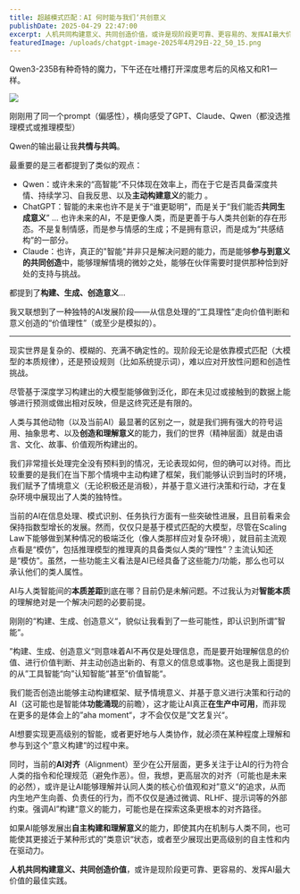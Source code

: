 ```yaml
---
title: 超越模式匹配：AI 何时能与我们‘共创意义
publishDate: 2025-04-29 22:47:00
excerpt: 人机共同构建意义、共同创造价值，或许是现阶段更可靠、更容易的、发挥AI最大价值的最佳实践。
featuredImage: /uploads/chatgpt-image-2025年4月29日-22_50_15.png
---
```

Qwen3-235B有种奇特的魔力，下午还在吐槽打开深度思考后的风格又和R1一样。

![](/uploads/屏幕截图-2025-04-29-141342.png)

刚刚用了同一个prompt（偏感性），横向感受了GPT、Claude、Qwen（都没选推理模式或推理模型）

Qwen的输出最让我**共情与共鸣**。

最重要的是三者都提到了类似的观点：

* Qwen：或许未来的“高智能”不只体现在效率上，而在于它是否具备深度共情、持续学习、自我反思、以及**主动构建意义**的能力 。
* ChatGPT：智能的未来也许不是关于“谁更聪明”，而是关于“我们能否**共同生成意义**”   ... 也许未来的AI，不是更像人类，而是更善于与人类共创新的存在形态。不是复制情感，而是参与情感的生成；不是拥有意识，而是成为“共感结构”的一部分。
* Claude：也许，真正的"智能"并非只是解决问题的能力，而是能够**参与到意义的共同创造**中，能够理解情境的微妙之处，能够在伙伴需要时提供那种恰到好处的支持与挑战。

都提到了**构建、生成、创造意义**...

我又联想到了一种独特的AI发展阶段——从信息处理的“工具理性”走向价值判断和意义创造的“价值理性”（或至少是模拟的）。

- - -

现实世界是复杂的、模糊的、充满不确定性的。现阶段无论是依靠模式匹配（大模型的本质规律），还是预设规则（比如系统提示词），难以应对开放性问题和创造性挑战。

尽管基于深度学习构建出的大模型能够做到泛化，即在未见过或接触到的数据上能够进行预测或做出相对反映，但是这终究还是有限的。

人类与其他动物（以及当前AI）最显著的区别之一，就是我们拥有强大的符号运用、抽象思考、以及**创造和理解意义**的能力，我们的世界（精神层面）就是由语言、文化、故事、价值观所构建出的。

我们非常擅长处理完全没有预料到的情况，无论表现如何，但的确可以对待。而比较重要的是我们在当下那个情境中主动构建了框架，我们能够认识到当时的环境，我们赋予了情境意义（无论积极还是消极），并基于意义进行决策和行动，才在复杂环境中展现出了人类的独特性。

当前的AI在信息处理、模式识别、任务执行方面有一些突破性进展，且目前看来会保持指数型增长的发展。然而，仅仅只是基于模式匹配的大模型，尽管在Scaling Law下能够做到某种情况的极端泛化（像人类那样应对复杂环境），就目前主流观点看是“模仿”，包括推理模型的推理真的具备类似人类的“理性”？主流认知还是“模仿”。虽然，一些功能主义看法是AI已经具备了这些能力/功能，那么也可以承认他们的类人属性。

AI与人类智能间的**本质差距**到底在哪？目前仍是未解问题。不过我认为对**智能本质**的理解绝对是一个解决问题的必要前提。

刚刚的“构建、生成、创造意义“，貌似让我看到了一些可能性，即认识到所谓”智能“。

”构建、生成、创造意义“则意味着AI不再仅是处理信息，而是要开始理解信息的价值、进行价值判断、并主动创造出新的、有意义的信息或事物。这也是我上面提到的从”工具智能“向”认知智能“甚至”价值智能“。

我们能否创造出能够主动构建框架、赋予情境意义、并基于意义进行决策和行动的AI（这可能也是智能体**功能涌现**的前瞻），这才能让AI真正**在生产中可用**，而非现在更多的是体会上的”aha moment“，才不会仅仅是”文艺复兴“。

AI想要实现更高级别的智能，或者更好地与人类协作，就必须在某种程度上理解和参与到这个”意义构建“的过程中来。

同时，当前的**AI对齐**（Alignment）至少在公开层面，更多关注于让AI的行为符合人类的指令和伦理规范（避免作恶）。但，我想，更高层次的对齐（可能也是未来的必然），或许是让AI能够理解并认同人类的核心价值观和对”意义“的追求，从而内生地产生向善、负责任的行为，而不仅仅是通过微调、RLHF、提示词等的外部约束。强调AI”构建“意义的能力，可能也是在探索这条更根本的对齐路径。

如果AI能够发展出**自主构建和理解意义**的能力，即使其内在机制与人类不同，也可能使其更接近于某种形式的”类意识“状态，或者至少展现出更高级别的自主性和内在驱动力。

**人机共同构建意义、共同创造价值**，或许是现阶段更可靠、更容易的、发挥AI最大价值的最佳实践。
